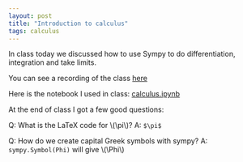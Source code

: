 ```yaml
---
layout: post
title: "Introduction to calculus"
tags: calculus
---
```


In class today we discussed how to use Sympy to do differentiation, integration
and take limits.

You can see a recording of the class [here](https://cardiff.cloud.panopto.eu/Panopto/Pages/Viewer.aspx?id=1465aa88-4971-4f70-875f-b20500f80539)

Here is the notebook I used in class:
[calculus.ipynb]({{site.baseurl}}/assets/nbs/2024-2025/calculus.ipynb)

At the end of class I got a few good questions:

Q: What is the LaTeX code for \\(\pi\\)?
A: `$\pi$`

Q: How do we create capital Greek symbols with sympy?
A: `sympy.Symbol(Phi)` will give \\(\Phi\\)

